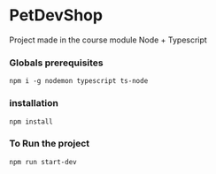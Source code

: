 # PetDevShop
Project made in the course module Node + Typescript

### Globals prerequisites
`npm i -g nodemon typescript ts-node`

### installation
`npm install`

### To Run the project
`npm run start-dev`
